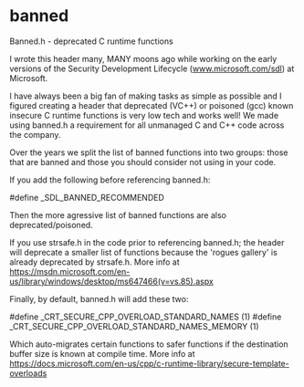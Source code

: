 # banned
Banned.h - deprecated C runtime functions

I wrote this header many, MANY moons ago while working on the early versions of the Security Development Lifecycle (www.microsoft.com/sdl) at Microsoft. 

I have always been a big fan of making tasks as simple as possible and I figured creating a header that deprecated (VC++) or poisoned (gcc) known insecure C runtime functions is very low tech and works well! We made using banned.h a requirement for all unmanaged C and C++ code across the company. 

Over the years we split the list of banned functions into two groups: those that are banned and those you should consider not using in your code.

If you add the following before referencing banned.h:

#define _SDL_BANNED_RECOMMENDED

Then the more agressive list of banned functions are also deprecated/poisoned. 

If you use strsafe.h in the code prior to referencing banned.h; the header will deprecate a smaller list of functions because the 'rogues gallery' is already deprecated by strsafe.h. More info at https://msdn.microsoft.com/en-us/library/windows/desktop/ms647466(v=vs.85).aspx

Finally, by default, banned.h will add these two:

#define _CRT_SECURE_CPP_OVERLOAD_STANDARD_NAMES			(1)
#define _CRT_SECURE_CPP_OVERLOAD_STANDARD_NAMES_MEMORY	(1)

Which auto-migrates certain functions to safer functions if the destination buffer size is known at compile time. More info at https://docs.microsoft.com/en-us/cpp/c-runtime-library/secure-template-overloads
